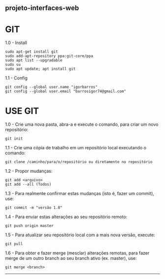 ## projeto-interfaces-web
# GIT

1.0 - Install

    sudo apt-get install git
    sudo add-apt-repository ppa:git-core/ppa
    sudo apt list --upgradable
    sudo su
    sudo apt update; apt install git

1.1 - Config

    git config --global user.name "igorbarros"
    git config --global user.email "barrosigor74@gmail.com"

# USE GIT

1.0 - Crie uma nova pasta, abra-a e execute o comando, para criar um novo repositório:

    git init

1.1 - Crie uma cópia de trabalho em um repositório local executando o comando:

    git clone /caminho/para/o/repositório ou diretamente no repositório

1.2 - Propor mudanças:

    git add <arquivo>
    git add --all (Todos)

1.3 - Para realmente confirmar estas mudanças (isto é, fazer um commit), use:

    git commit -m "versão 1.0"

1.4 - Para enviar estas alterações ao seu repositório remoto:

    git push origin master

1.5 - Para atualizar seu repositório local com a mais nova versão, execute:

    git pull

1.6 - Para obter e fazer merge (mesclar) alterações remotas, para fazer merge de um outro branch ao seu branch ativo (ex. master), use:

    git merge <branch>

---